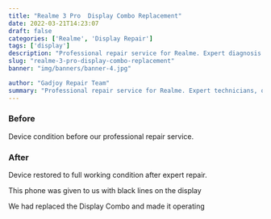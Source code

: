 ```yaml
---
title: "Realme 3 Pro  Display Combo Replacement"
date: 2022-03-21T14:23:07
draft: false
categories: ['Realme', 'Display Repair']
tags: ['display']
description: "Professional repair service for Realme. Expert diagnosis and quality repairs in Bangalore."
slug: "realme-3-pro-display-combo-replacement"
banner: "img/banners/banner-4.jpg"

author: "Gadjoy Repair Team"
summary: "Professional repair service for Realme. Expert technicians, quality parts, warranty included."
---
```


### Before

Device condition before our professional repair service.

### After

Device restored to full working condition after expert repair.

This phone was given to us with black lines on the display

We had replaced the Display Combo and made it operating